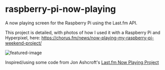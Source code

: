 # raspberry-pi-now-playing
A now playing screen for the Raspberry Pi using the Last.fm API.

This project is detailed, with photos of how I used it with a Raspberry Pi and Hyperpixel, here: https://chorus.fm/news/now-playing-my-raspberry-pi-weekend-project/

![featured-image](https://user-images.githubusercontent.com/7143532/143794889-c9b0a663-fcf0-4b94-be35-f65d7f001cc8.jpg)

Inspired/using some code from Jon Ashcroft's [Last.fm Now Playing Project](https://github.com/jonashcroft/last-fm-now-playing)
